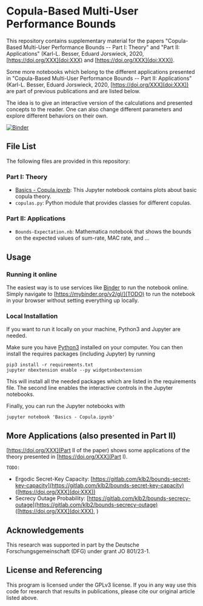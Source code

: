 # Copula-Based Multi-User Performance Bounds

This repository contains supplementary material for the papers "Copula-Based
Multi-User Performance Bounds -- Part I: Theory" and "Part II: Applications"
(Karl-L. Besser, Eduard Jorswieck, 2020, [https://doi.org/XXX](doi:XXX) and
[https://doi.org/XXX](doi:XXX)).

Some more notebooks which belong to the different applications presented in
"Copula-Based Multi-User Performance Bounds -- Part II: Applications" (Karl-L.
Besser, Eduard Jorswieck, 2020, [https://doi.org/XXX](doi:XXX)) are part of
previous publications and are listed below.

The idea is to give an interactive version of the calculations and presented
concepts to the reader. One can also change different parameters and explore
different behaviors on their own.

[![Binder](https://mybinder.org/badge_logo.svg)](https://mybinder.org/v2/gl/)


## File List
The following files are provided in this repository:

### Part I: Theory
* [Basics - Copula.ipynb](https://mybinder.org/v2/gl/): This Jupyter notebook
  contains plots about basic copula theory.
* `copulas.py`: Python module that provides classes for different copulas.

### Part II: Applications
* `Bounds-Expectation.nb`: Mathematica notebook that shows the bounds on the
  expected values of sum-rate, MAC rate, and ...


## Usage
### Running it online
The easiest way is to use services like [Binder](https://mybinder.org/) to run
the notebook online. Simply navigate to [https://mybinder.org/v2/gl/](TODO) to
run the notebook in your browser without setting everything up locally.

### Local Installation
If you want to run it locally on your machine, Python3 and Jupyter are needed.

Make sure you have [Python3](https://www.python.org/downloads/) installed on
your computer.
You can then install the requires packages (including Jupyter) by running
```
pip3 install -r requirements.txt
jupyter nbextension enable --py widgetsnbextension
```
This will install all the needed packages which are listed in the requirements 
file. The second line enables the interactive controls in the Jupyter
notebooks.

Finally, you can run the Jupyter notebooks with
```
jupyter notebook 'Basics - Copula.ipynb'
```

## More Applications (also presented in Part II)
[https://doi.org/XXX](Part II of the paper) shows some applications of the
theory presented in [https://doi.org/XXX](Part I).

`TODO:`

* Ergodic Secret-Key Capacity:
  [https://gitlab.com/klb2/bounds-secret-key-capacity](https://gitlab.com/klb2/bounds-secret-key-capacity)
  ([https://doi.org/XXX](doi:XXX))
* Secrecy Outage Probability:
  [https://gitlab.com/klb2/bounds-secrecy-outage](https://gitlab.com/klb2/bounds-secrecy-outage)
  ([https://doi.org/XXX](doi:XXX), [](arXiv:XXX))


## Acknowledgements
This research was supported in part by the Deutsche Forschungsgemeinschaft
(DFG) under grant JO 801/23-1.


## License and Referencing
This program is licensed under the GPLv3 license. If you in any way use this
code for research that results in publications, please cite our original
article listed above.

